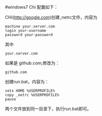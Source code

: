 ﻿#windows7 Chi 配置如下：

CHi(http://google.com)创建_netrc文件，内容为

	machine your.server.com
	login your-username
	password your-password

其中 

	your.server.com
如果是 github.com,修改为：

	github.com

创建run.bat，内容为：

	setx HOME %USERPROFILE%
	copy _netrc %USERPROFILE%
	pause

两个文件放到同一目录下，执行run.bat即可。
